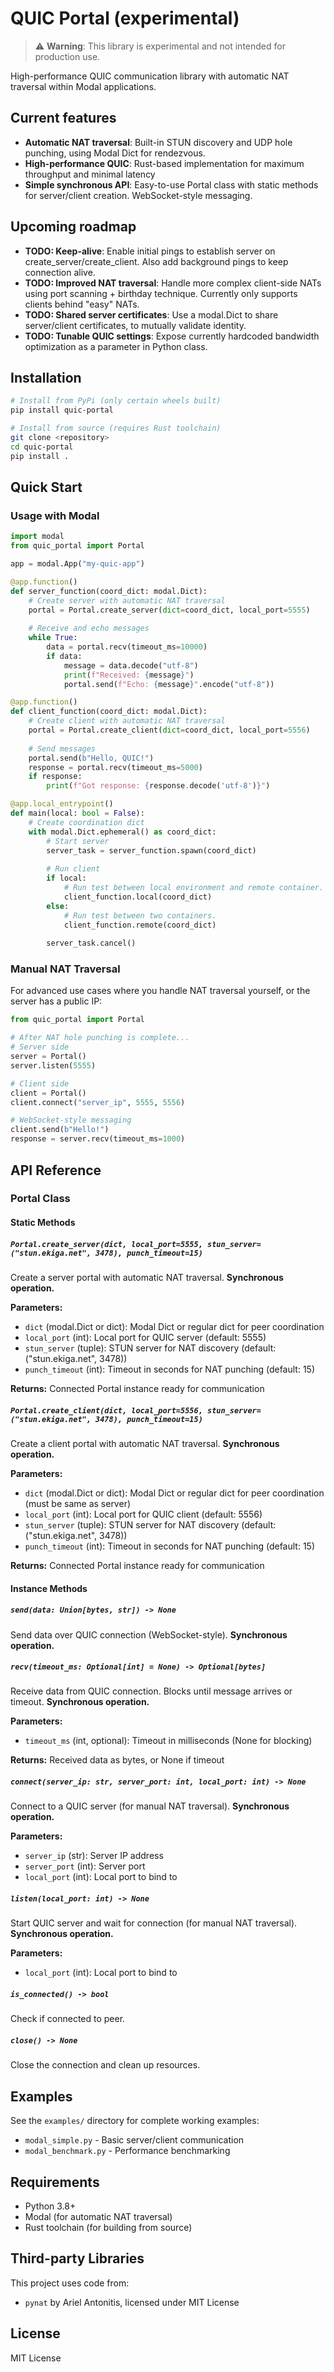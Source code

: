 # QUIC Portal (experimental)

> ⚠️ **Warning**: This library is experimental and not intended for production use.

High-performance QUIC communication library with automatic NAT traversal within Modal applications.

## Current features

- **Automatic NAT traversal**: Built-in STUN discovery and UDP hole punching, using Modal Dict for rendezvous.
- **High-performance QUIC**: Rust-based implementation for maximum throughput and minimal latency
- **Simple synchronous API**: Easy-to-use Portal class with static methods for server/client creation. WebSocket-style messaging.

## Upcoming roadmap

- **TODO: Keep-alive**: Enable initial pings to establish server on create_server/create_client. Also add background pings to keep connection alive.
- **TODO: Improved NAT traversal**: Handle more complex client-side NATs using port scanning + birthday technique. Currently only supports clients behind "easy" NATs.
- **TODO: Shared server certificates**: Use a modal.Dict to share server/client certificates, to mutually validate identity.
- **TODO: Tunable QUIC settings**: Expose currently hardcoded bandwidth optimization as a parameter in Python class.

## Installation

```bash
# Install from PyPi (only certain wheels built)
pip install quic-portal
```

```bash
# Install from source (requires Rust toolchain)
git clone <repository>
cd quic-portal
pip install .
```

## Quick Start

### Usage with Modal

```python
import modal
from quic_portal import Portal

app = modal.App("my-quic-app")

@app.function()
def server_function(coord_dict: modal.Dict):
    # Create server with automatic NAT traversal
    portal = Portal.create_server(dict=coord_dict, local_port=5555)
    
    # Receive and echo messages
    while True:
        data = portal.recv(timeout_ms=10000)
        if data:
            message = data.decode("utf-8")
            print(f"Received: {message}")
            portal.send(f"Echo: {message}".encode("utf-8"))

@app.function()
def client_function(coord_dict: modal.Dict):
    # Create client with automatic NAT traversal
    portal = Portal.create_client(dict=coord_dict, local_port=5556)
    
    # Send messages
    portal.send(b"Hello, QUIC!")
    response = portal.recv(timeout_ms=5000)
    if response:
        print(f"Got response: {response.decode('utf-8')}")

@app.local_entrypoint()
def main(local: bool = False):
    # Create coordination dict
    with modal.Dict.ephemeral() as coord_dict:
        # Start server
        server_task = server_function.spawn(coord_dict)
        
        # Run client
        if local:
            # Run test between local environment and remote container.
            client_function.local(coord_dict)
        else:
            # Run test between two containers.
            client_function.remote(coord_dict)
        
        server_task.cancel()
```

### Manual NAT Traversal

For advanced use cases where you handle NAT traversal yourself, or the server has a public IP:

```python
from quic_portal import Portal

# After NAT hole punching is complete...
# Server side
server = Portal()
server.listen(5555)

# Client side  
client = Portal()
client.connect("server_ip", 5555, 5556)

# WebSocket-style messaging
client.send(b"Hello!")
response = server.recv(timeout_ms=1000)
```

## API Reference

### Portal Class

#### Static Methods

##### `Portal.create_server(dict, local_port=5555, stun_server=("stun.ekiga.net", 3478), punch_timeout=15)`

Create a server portal with automatic NAT traversal. **Synchronous operation.**

**Parameters:**
- `dict` (modal.Dict or dict): Modal Dict or regular dict for peer coordination
- `local_port` (int): Local port for QUIC server (default: 5555)
- `stun_server` (tuple): STUN server for NAT discovery (default: ("stun.ekiga.net", 3478))
- `punch_timeout` (int): Timeout in seconds for NAT punching (default: 15)

**Returns:** Connected Portal instance ready for communication

##### `Portal.create_client(dict, local_port=5556, stun_server=("stun.ekiga.net", 3478), punch_timeout=15)`

Create a client portal with automatic NAT traversal. **Synchronous operation.**

**Parameters:**
- `dict` (modal.Dict or dict): Modal Dict or regular dict for peer coordination (must be same as server)
- `local_port` (int): Local port for QUIC client (default: 5556)
- `stun_server` (tuple): STUN server for NAT discovery (default: ("stun.ekiga.net", 3478))
- `punch_timeout` (int): Timeout in seconds for NAT punching (default: 15)

**Returns:** Connected Portal instance ready for communication

#### Instance Methods

##### `send(data: Union[bytes, str]) -> None`

Send data over QUIC connection (WebSocket-style). **Synchronous operation.**

##### `recv(timeout_ms: Optional[int] = None) -> Optional[bytes]`

Receive data from QUIC connection. Blocks until message arrives or timeout. **Synchronous operation.**

**Parameters:**
- `timeout_ms` (int, optional): Timeout in milliseconds (None for blocking)

**Returns:** Received data as bytes, or None if timeout

##### `connect(server_ip: str, server_port: int, local_port: int) -> None`

Connect to a QUIC server (for manual NAT traversal). **Synchronous operation.**

**Parameters:**
- `server_ip` (str): Server IP address
- `server_port` (int): Server port
- `local_port` (int): Local port to bind to

##### `listen(local_port: int) -> None`

Start QUIC server and wait for connection (for manual NAT traversal). **Synchronous operation.**

**Parameters:**
- `local_port` (int): Local port to bind to

##### `is_connected() -> bool`

Check if connected to peer.

##### `close() -> None`

Close the connection and clean up resources.

## Examples

See the `examples/` directory for complete working examples:

- `modal_simple.py` - Basic server/client communication
- `modal_benchmark.py` - Performance benchmarking

## Requirements

- Python 3.8+
- Modal (for automatic NAT traversal)
- Rust toolchain (for building from source)

## Third-party Libraries
This project uses code from:
- `pynat` by Ariel Antonitis, licensed under MIT License

## License

MIT License 